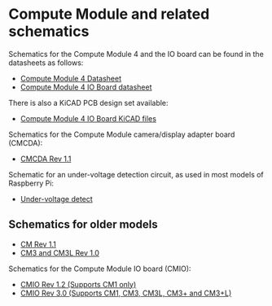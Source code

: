 # Compute Module and related schematics

Schematics for the Compute Module 4 and the IO board can be found in the datasheets as follows:

* [Compute Module 4 Datasheet](http://datasheets.raspberrypi.org/cm4/cm4-datasheet.pdf)
* [Compute Module 4 IO Board datasheet](http://datasheets.raspberrypi.org/cm4io/cm4io-datasheet.pdf)

There is also a KiCAD PCB design set available:

 * [Compute Module 4 IO Board KiCAD files](http://datasheets.raspberrypi.org/cm4io/CM4IO-KiCAD.zip)

Schematics for the Compute Module camera/display adapter board (CMCDA):

* [CMCDA Rev 1.1](schematics/rpi_SCH_CMCDA_1p1.pdf)

Schematic for an under-voltage detection circuit, as used in most models of Raspberry Pi:

* [Under-voltage detect](schematics/under_voltage_detect.png)

## Schematics for older models

* [CM Rev 1.1](schematics/rpi_SCH_CM_1p1.pdf)
* [CM3 and CM3L Rev 1.0](schematics/rpi_SCH_CM3_1p0.pdf)

Schematics for the Compute Module IO board (CMIO):

* [CMIO Rev 1.2 (Supports CM1 only)](schematics/rpi_SCH_CMIO_1p2.pdf)
* [CMIO Rev 3.0 (Supports CM1, CM3, CM3L, CM3+ and CM3+L)](schematics/rpi_SCH_CMIO_3p0.pdf)

